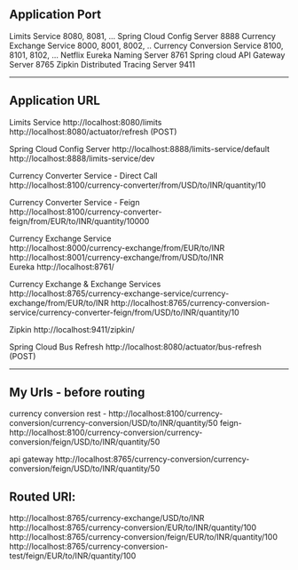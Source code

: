 Application	Port
----------------
Limits Service	8080, 8081, ...
Spring Cloud Config Server	8888
Currency Exchange Service	8000, 8001, 8002, ..
Currency Conversion Service	8100, 8101, 8102, ...
Netflix Eureka Naming Server	8761
Spring cloud API Gateway Server	8765
Zipkin Distributed Tracing Server	9411

********************************

Application	URL
---------------
Limits Service
    http://localhost:8080/limits http://localhost:8080/actuator/refresh (POST)

Spring Cloud Config Server	http://localhost:8888/limits-service/default http://localhost:8888/limits-service/dev

Currency Converter Service - Direct Call	
    http://localhost:8100/currency-converter/from/USD/to/INR/quantity/10

Currency Converter Service - Feign	        
    http://localhost:8100/currency-converter-feign/from/EUR/to/INR/quantity/10000
    
Currency Exchange Service	               
    http://localhost:8000/currency-exchange/from/EUR/to/INR 
    http://localhost:8001/currency-exchange/from/USD/to/INR                                                      
Eureka	http://localhost:8761/

Currency Exchange & Exchange Services	
    http://localhost:8765/currency-exchange-service/currency-exchange/from/EUR/to/INR 
    http://localhost:8765/currency-conversion-service/currency-converter-feign/from/USD/to/INR/quantity/10
    
Zipkin	http://localhost:9411/zipkin/

Spring Cloud Bus Refresh	http://localhost:8080/actuator/bus-refresh (POST)


****************************************

My Urls - before routing
------------------------
currency conversion
    rest -   http://localhost:8100/currency-conversion/currency-conversion/USD/to/INR/quantity/50
    feign-   http://localhost:8100/currency-conversion/currency-conversion/feign/USD/to/INR/quantity/50
    
api gateway
    http://localhost:8765/currency-conversion/currency-conversion/feign/USD/to/INR/quantity/50
    
Routed URl:
-----------
http://localhost:8765/currency-exchange/USD/to/INR
http://localhost:8765/currency-conversion/EUR/to/INR/quantity/100
http://localhost:8765/currency-conversion/feign/EUR/to/INR/quantity/100
http://localhost:8765/currency-conversion-test/feign/EUR/to/INR/quantity/100